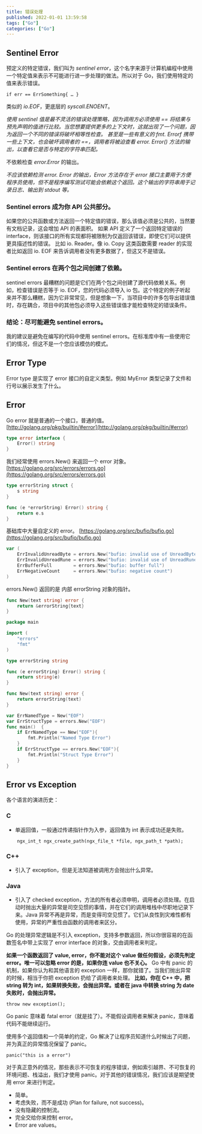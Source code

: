 ```yaml
---
title: 错误处理
published: 2022-01-01 13:59:58
tags: ["Go"]
categories: ["Go"]
---
```


## Sentinel Error

预定义的特定错误，我们叫为 *sentinel error*，这个名字来源于计算机编程中使用一个特定值来表示不可能进行进一步处理的做法。所以对于 Go，我们使用特定的值来表示错误。

 `if err == ErrSomething{ … }`

类似的 *io.EOF*，更底层的 *syscall.ENOENT*。

*使用 sentinel 值是最不灵活的错误处理策略，因为调用方必须使用 == 将结果与预先声明的值进行比较。当您想要提供更多的上下文时，这就出现了一个问题，因为返回一个不同的错误将破坏相等性检查。*
*甚至是一些有意义的 fmt. Errorf 携带一些上下文，也会破坏调用者的 ==，调用者将被迫查看 error. Error() 方法的输出，以查看它是否与特定的字符串匹配。*

不依赖检查 *error.Error* 的输出。

*不应该依赖检测 error. Error 的输出，Error 方法存在于 error 接口主要用于方便程序员使用，但不是程序编写测试可能会依赖这个返回。这个输出的字符串用于记录日志、输出到 stdout 等。*

### Sentinel errors 成为你 API 公共部分。

如果您的公共函数或方法返回一个特定值的错误，那么该值必须是公共的，当然要有文档记录，这会增加 API 的表面积。
如果 API 定义了一个返回特定错误的 interface，则该接口的所有实现都将被限制为仅返回该错误，即使它们可以提供更具描述性的错误。
比如 io. Reader。像 io. Copy 这类函数需要 reader 的实现者比如返回 io. EOF 来告诉调用者没有更多数据了，但这又不是错误。

### Sentinel errors 在两个包之间创建了依赖。

sentinel errors 最糟糕的问题是它们在两个包之间创建了源代码依赖关系。例如，检查错误是否等于 io. EOF，您的代码必须导入 io 包。这个特定的例子听起来并不那么糟糕，因为它非常常见，但是想象一下，当项目中的许多包导出错误值时，存在耦合，项目中的其他包必须导入这些错误值才能检查特定的错误条件。

### 结论：尽可能避免 sentinel errors。

我的建议是避免在编写的代码中使用 sentinel errors。在标准库中有一些使用它们的情况，但这不是一个您应该模仿的模式。

## Error Type

Error type 是实现了 error 接口的自定义类型。例如 MyError 类型记录了文件和行号以展示发生了什么。

## Error

Go error  就是普通的一个接口，普通的值。
[http://golang.org/pkg/builtin/#error](http://golang.org/pkg/builtin/#error)

```go
type error interface {
    Error() string
}
```

我们经常使用 errors.New() 来返回一个 error 对象。
[https://golang.org/src/errors/errors.go](https://golang.org/src/errors/errors.go)

```go
type errorString struct {
	s string
}

func (e *errorString) Error() string {
	return e.s
}
```

基础库中大量自定义的 error。
[https://golang.org/src/bufio/bufio.go](https://golang.org/src/bufio/bufio.go)

```go
var (
	ErrInvalidUnreadByte = errors.New("bufio: invalid use of UnreadByte")
	ErrInvalidUnreadRune = errors.New("bufio: invalid use of UnreadRune")
	ErrBufferFull        = errors.New("bufio: buffer full")
	ErrNegativeCount     = errors.New("bufio: negative count")
)
```

errors.New() 返回的是 内部 errorString 对象的指针。

```go
func New(text string) error {
	return &errorString{text}
}
```

```go
package main

import (
	"errors"
	"fmt"
)

type errorString string

func (e errorString) Error() string {
	return string(e)
}

func New(text string) error {
	return errorString(text)
}

var ErrNamedType = New("EOF")
var ErrStructType = errors.New("EOF")
func main()  {
	if ErrNamedType == New("EOF"){
		fmt.Println("Named Type Error")
	}
	if ErrStructType == errors.New("EOF"){
		fmt.Println("Struct Type Error")
	}
}

```

## Error vs Exception

各个语言的演进历史：

### C

- 单返回值，一般通过传递指针作为入参，返回值为 int 表示成功还是失败。

```
    ngx_int_t ngx_create_path(ngx_file_t *file, ngx_path_t *path);

```

### C++

- 引入了 exception，但是无法知道被调用方会抛出什么异常。

### Java

- 引入了 checked exception，方法的所有者必须申明，调用者必须处理。在启动时抛出大量的异常是司空见惯的事情，并在它们的调用堆栈中尽职地记录下来。Java 异常不再是异常，而是变得司空见惯了。它们从良性到灾难性都有使用，异常的严重性由函数的调用者来区分。

Go 的处理异常逻辑是不引入 exception，支持多参数返回，所以你很容易的在函数签名中带上实现了 error interface 的对象，交由调用者来判定。

**如果一个函数返回了 value, error，你不能对这个 value 做任何假设，必须先判定 error。唯一可以忽略 error 的是，如果你连 value 也不关心。**
Go 中有 panic 的机制，如果你认为和其他语言的 exception 一样，那你就错了。当我们抛出异常的时候，相当于你把 exception 扔给了调用者来处理。
**比如，你在 C++ 中，把 string 转为 int，如果转换失败，会抛出异常。或者在 java 中转换 string 为 date 失败时，会抛出异常。**

```
throw new exception();
```

Go panic 意味着 fatal error（就是挂了）。不能假设调用者来解决 panic，意味着代码不能继续运行。

使用多个返回值和一个简单的约定，Go 解决了让程序员知道什么时候出了问题，并为真正的异常情况保留了 panic。

```
panic("this is a error")
```

对于真正意外的情况，那些表示不可恢复的程序错误，例如索引越界、不可恢复的环境问题、栈溢出，我们才使用 panic。对于其他的错误情况，我们应该是期望使用 error 来进行判定。

- 简单。
- 考虑失败，而不是成功 (Plan for failure, not success)。
- 没有隐藏的控制流。
- 完全交给你来控制 error。
- Error are values。
